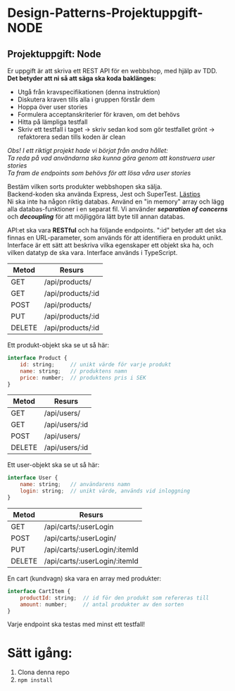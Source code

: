 # Design-Patterns-Projektuppgift-NODE

## Projektuppgift: Node
Er uppgift är att skriva ett REST API för en webbshop, med hjälp av TDD. **Det betyder att ni så att säga ska koda baklänges:**

* Utgå från kravspecifikationen (denna instruktion)
* Diskutera kraven tills alla i gruppen förstår dem
* Hoppa över user stories
* Formulera acceptanskriterier för kraven, om det behövs
* Hitta på lämpliga testfall
* Skriv ett testfall i taget → skriv sedan kod som gör testfallet grönt → refaktorera sedan tills koden är clean

*Obs! I ett riktigt projekt hade vi börjat från andra hållet:\
Ta reda på vad användarna ska kunna göra genom att konstruera user stories\
Ta fram de endpoints som behövs för att lösa våra user stories*


Bestäm vilken sorts produkter webbshopen ska sälja.\
Backend-koden ska använda Express, Jest och SuperTest. [Lästips](https://dev.to/franciscomendes10866/testing-express-api-with-jest-and-supertest-3gf) \
Ni ska inte ha någon riktig databas. Använd en "in memory" array och lägg alla databas-funktioner i en separat fil. Vi använder ***separation of concerns*** och ***decoupling*** för att möjliggöra lätt byte till annan databas.

API:et ska vara **RESTful** och ha följande endpoints. ":id" betyder att det ska finnas en URL-parameter, som används för att identifiera en produkt unikt. Interface är ett sätt att beskriva vilka egenskaper ett objekt ska ha, och vilken datatyp de ska vara. Interface används i TypeScript.

| Metod | Resurs |
| ------ | ------ |
| GET | /api/products/ |
| GET | /api/products/:id |
| POST | /api/products/ |
| PUT | /api/products/:id |
| DELETE | /api/products/:id |


Ett produkt-objekt ska se ut så här:
```javascript
interface Product {
    id: string; 	// unikt värde för varje produkt
    name: string;   // produktens namn
    price: number;  // produktens pris i SEK
}
```

| Metod | Resurs |
| ------ | ------ |
| GET | /api/users/ |
| GET | /api/users/:id |
| POST | /api/users/ |
| DELETE | /api/users/:id |


Ett user-objekt ska se ut så här:
```javascript
interface User {
    name: string;   // användarens namn
    login: string;  // unikt värde, används vid inloggning
}
```

| Metod | Resurs |
| ------ | ------ |
| GET | /api/carts/:userLogin |
| POST | /api/carts/:userLogin/ |
| PUT | /api/carts/:userLogin/:itemId |
| DELETE | /api/carts/:userLogin/:itemId |


En cart (kundvagn) ska vara en array med produkter:
```javascript
interface CartItem {
    productId: string;  // id för den produkt som refereras till
    amount: number; 	// antal produkter av den sorten
}
```
Varje endpoint ska testas med minst ett testfall!



# Sätt igång:

1. Clona denna repo
2. `npm install`
